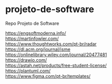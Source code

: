 # projeto-de-software
Repo Projeto de Software

https://engsoftmoderna.info/
<br>https://martinfowler.com/
<br>https://www.thoughtworks.com/pt-br/radar
<br>https://dl.acm.org/journal/jsme
<br>https://onlinelibrary.wiley.com/journal/20477481
<br>https://drawio.com/
<br>https://astah.net/products/free-student-license/
<br>https://plantuml.com/
<br>https://www.figma.com/pt-br/templates/

